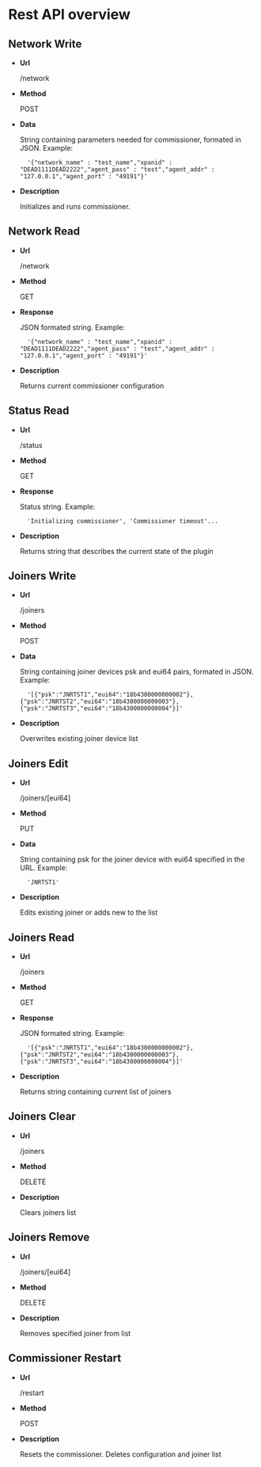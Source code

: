 # Rest API overview

## Network Write

* **Url**

	/network

* **Method**

	POST

* **Data**

	String containing parameters needed for commissioner, formated in JSON. Example:

		'{"network_name" : "test_name","xpanid" : "DEAD1111DEAD2222","agent_pass" : "test","agent_addr" : "127.0.0.1","agent_port" : "49191"}'

* **Description**

	Initializes and runs commissioner.

## Network Read

* **Url**

	/network

* **Method**

	GET

* **Response**

	JSON formated string. Example:

		'{"network_name" : "test_name","xpanid" : "DEAD1111DEAD2222","agent_pass" : "test","agent_addr" : "127.0.0.1","agent_port" : "49191"}'

* **Description**

	Returns current commissioner configuration

## Status Read

* **Url**

	/status

* **Method**

	GET

* **Response**

	Status string. Example:

		'Initializing commissioner', 'Commissioner timeout'...

* **Description**

	Returns string that describes the current state of the plugin

## Joiners Write

* **Url**

	/joiners

* **Method**

	POST

* **Data**

	String containing joiner devices psk and eui64 pairs, formated in JSON. Example:

		'[{"psk":"JNRTST1","eui64":"18b4300000000002"},{"psk":"JNRTST2","eui64":"18b4300000000003"},{"psk":"JNRTST3","eui64":"18b4300000000004"}]'

* **Description**

	Overwrites existing joiner device list

## Joiners Edit

* **Url**

	/joiners/[eui64]

* **Method**

	PUT

* **Data**

	String containing psk for the joiner device with eui64 specified in the URL. Example:

		'JNRTST1'

* **Description**

	Edits existing joiner or adds new to the list

## Joiners Read

* **Url**

	/joiners

* **Method**

	GET

* **Response**

	JSON formated string. Example:

		'[{"psk":"JNRTST1","eui64":"18b4300000000002"},{"psk":"JNRTST2","eui64":"18b4300000000003"},{"psk":"JNRTST3","eui64":"18b4300000000004"}]'

* **Description**

	Returns string containing current list of joiners

## Joiners Clear

* **Url**

	/joiners

* **Method**

	DELETE

* **Description**

	Clears joiners list

## Joiners Remove

* **Url**

	/joiners/[eui64]

* **Method**

	DELETE

* **Description**

	Removes specified joiner from list

## Commissioner Restart

* **Url**

	/restart

* **Method**

	POST

* **Description**

	Resets the commissioner. Deletes configuration and joiner list




